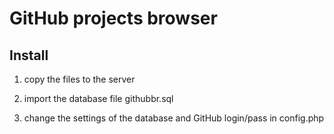 GitHub projects browser
========

## Install

1. copy the files to the server

2. import the database file githubbr.sql

3. change the settings of the database and GitHub login/pass in config.php



